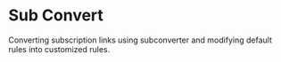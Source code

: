 # Sub Convert
Converting subscription links using subconverter and modifying default rules into customized rules.